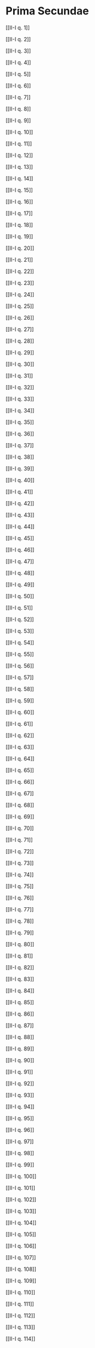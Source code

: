 # Prima Secundae

[[II-I q. 1]]

[[II-I q. 2]]

[[II-I q. 3]]

[[II-I q. 4]]

[[II-I q. 5]]

[[II-I q. 6]]

[[II-I q. 7]]

[[II-I q. 8]]

[[II-I q. 9]]

[[II-I q. 10]]

[[II-I q. 11]]

[[II-I q. 12]]

[[II-I q. 13]]

[[II-I q. 14]]

[[II-I q. 15]]

[[II-I q. 16]]

[[II-I q. 17]]

[[II-I q. 18]]

[[II-I q. 19]]

[[II-I q. 20]]

[[II-I q. 21]]

[[II-I q. 22]]

[[II-I q. 23]]

[[II-I q. 24]]

[[II-I q. 25]]

[[II-I q. 26]]

[[II-I q. 27]]

[[II-I q. 28]]

[[II-I q. 29]]

[[II-I q. 30]]

[[II-I q. 31]]

[[II-I q. 32]]

[[II-I q. 33]]

[[II-I q. 34]]

[[II-I q. 35]]

[[II-I q. 36]]

[[II-I q. 37]]

[[II-I q. 38]]

[[II-I q. 39]]

[[II-I q. 40]]

[[II-I q. 41]]

[[II-I q. 42]]

[[II-I q. 43]]

[[II-I q. 44]]

[[II-I q. 45]]

[[II-I q. 46]]

[[II-I q. 47]]

[[II-I q. 48]]

[[II-I q. 49]]

[[II-I q. 50]]

[[II-I q. 51]]

[[II-I q. 52]]

[[II-I q. 53]]

[[II-I q. 54]]

[[II-I q. 55]]

[[II-I q. 56]]

[[II-I q. 57]]

[[II-I q. 58]]

[[II-I q. 59]]

[[II-I q. 60]]

[[II-I q. 61]]

[[II-I q. 62]]

[[II-I q. 63]]

[[II-I q. 64]]

[[II-I q. 65]]

[[II-I q. 66]]

[[II-I q. 67]]

[[II-I q. 68]]

[[II-I q. 69]]

[[II-I q. 70]]

[[II-I q. 71]]

[[II-I q. 72]]

[[II-I q. 73]]

[[II-I q. 74]]

[[II-I q. 75]]

[[II-I q. 76]]

[[II-I q. 77]]

[[II-I q. 78]]

[[II-I q. 79]]

[[II-I q. 80]]

[[II-I q. 81]]

[[II-I q. 82]]

[[II-I q. 83]]

[[II-I q. 84]]

[[II-I q. 85]]

[[II-I q. 86]]

[[II-I q. 87]]

[[II-I q. 88]]

[[II-I q. 89]]

[[II-I q. 90]]

[[II-I q. 91]]

[[II-I q. 92]]

[[II-I q. 93]]

[[II-I q. 94]]

[[II-I q. 95]]

[[II-I q. 96]]

[[II-I q. 97]]

[[II-I q. 98]]

[[II-I q. 99]]

[[II-I q. 100]]

[[II-I q. 101]]

[[II-I q. 102]]

[[II-I q. 103]]

[[II-I q. 104]]

[[II-I q. 105]]

[[II-I q. 106]]

[[II-I q. 107]]

[[II-I q. 108]]

[[II-I q. 109]]

[[II-I q. 110]]

[[II-I q. 111]]

[[II-I q. 112]]

[[II-I q. 113]]

[[II-I q. 114]]

